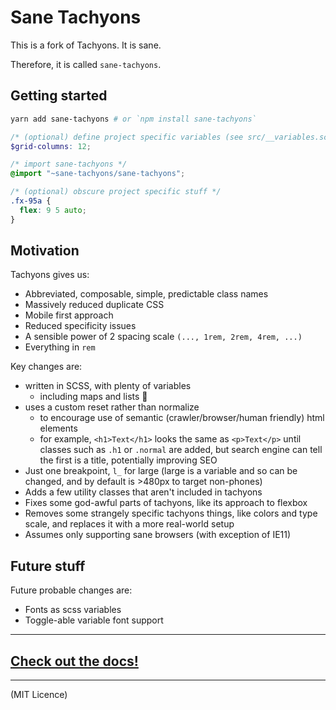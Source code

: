 # Sane Tachyons

This is a fork of Tachyons. It is sane.

Therefore, it is called `sane-tachyons`.

## Getting started

```bash
yarn add sane-tachyons # or `npm install sane-tachyons`
```

```scss
/* (optional) define project specific variables (see src/__variables.scss) */
$grid-columns: 12;

/* import sane-tachyons */
@import "~sane-tachyons/sane-tachyons";

/* (optional) obscure project specific stuff */
.fx-95a {
  flex: 9 5 auto;
}
```

## Motivation

Tachyons gives us:

- Abbreviated, composable, simple, predictable class names
- Massively reduced duplicate CSS
- Mobile first approach
- Reduced specificity issues
- A sensible power of 2 spacing scale `(..., 1rem, 2rem, 4rem, ...)`
- Everything in `rem`

Key changes are:

- written in SCSS, with plenty of variables
  - including maps and lists 🌈
- uses a custom reset rather than normalize
  - to encourage use of semantic (crawler/browser/human friendly) html elements
  - for example, `<h1>Text</h1>` looks the same as `<p>Text</p>` until classes
    such as `.h1` or `.normal` are added, but search engine can tell the first
    is a title, potentially improving SEO
- Just one breakpoint, `l_` for large (large is a variable and so can be
  changed, and by default is >480px to target non-phones)
- Adds a few utility classes that aren't included in tachyons
- Fixes some god-awful parts of tachyons, like its approach to flexbox
- Removes some strangely specific tachyons things, like colors and type scale,
  and replaces it with a more real-world setup
- Assumes only supporting sane browsers (with exception of IE11)

## Future stuff

Future probable changes are:

- Fonts as scss variables
- Toggle-able variable font support

---

## [Check out the docs!](./tree/master/docs)

---

(MIT Licence)
